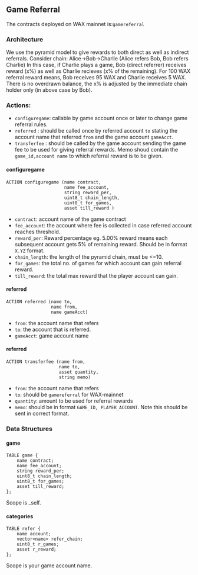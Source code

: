 ## Game Referral

The contracts deployed on WAX mainnet is:`gamereferral`


### Architecture
We use the pyramid model to give rewards to both direct as well as indirect referrals. 
Consider chain:  Alice->Bob->Charlie (Alice refers Bob, Bob refers Charlie)
In this case, if Charlie plays a game, Bob (direct referrer) receives reward (x%) as well as Charlie recieves (x% of the remaining). For 100 WAX referral reward means, Bob receives 95 WAX and Charlie receives 5 WAX.
There is no overdrawn balance, the x% is adjusted by the immediate chain holder only (in above case by Bob). 

### Actions:

* `configuregame`: callable by game account once or later to change game referral rules. 
* `referred` : should be called once by referred account `to` stating the account name that referred `from` and the game account `gameAcct`.
* `transferfee` : should be called by the game account sending the game fee to be used for giving referral rewards. Memo shoud contain the `game_id,account name` to which referral reward is to be given.

#### configuregame
   
```
ACTION configuregame (name contract, 
                      name fee_account,
                      string reward_per, 
                      uint8_t chain_length, 
                      uint8_t for_games, 
                      asset till_reward )
```
* `contract`: account name of the game contract
* `fee_account`: the account where fee is collected in case referred account reaches threshold.
* `reward_per`: Reward percentage eg. 5.00% reward means each subsequent account gets 5% of remaining reward. Should be in format `X.YZ` format.
* `chain_length`: the length of the pyramid chain, must be <=10.
* `for_games`: the total no. of games for which account can gain referral reward.
* `till_reward`: the total max reward that the player account can gain.


#### referred

```
ACTION referred (name to, 
                 name from, 
                 name gameAcct)
```
* `from`: the account name that refers
* `to`: the account that is referred.
* `gameAcct`: game account name 


#### referred

```
ACTION transferfee (name from,
                    name to,
                    asset quantity,
                    string memo)
```
* `from`: the account name that refers
* `to`: should be `gamereferral` for WAX-mainnet
* `quantity`: amount to be used for referral rewards
* `memo`: should be in format `GAME_ID, PLAYER_ACCOUNT`. Note this should be sent in correct format.



### Data Structures

#### game
```
TABLE game {
    name contract;
    name fee_account;
    string reward_per;
    uint8_t chain_length;
    uint8_t for_games;
    asset till_reward;
};
```
Scope is _self.

#### categories
```
TABLE refer {
    name account;
    vector<name> refer_chain;
    uint8_t r_games;
    asset r_reward;
};
```
Scope is your game account name.
  

